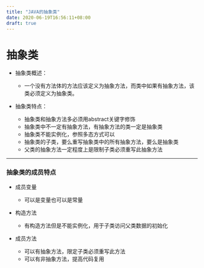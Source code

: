 ```yaml
---
title: "JAVA的抽象类"
date: 2020-06-19T16:56:11+08:00
draft: true
---
```


# 抽象类

* 抽象类概述：
  * 一个没有方法体的方法应该定义为抽象方法，而类中如果有抽象方法，该类必须定义为抽象类。

* 抽象类特点：
  * 抽象类和抽象方法多必须用abstract关键字修饰
  * 抽象类中不一定有抽象方法，有抽象方法的类一定是抽象类
  * 抽象类不能实例化，参照多态方式可以
  * 抽象类的子类，要么重写抽象类中的所有抽象方法，要么是抽象类
  * 父类的抽象方法一定程度上是限制子类必须重写此抽象方法

***

### 抽象类的成员特点

* 成员变量
  * 可以是变量也可以是常量

* 构造方法
  * 有构造方法但是不能实例化，用于子类访问父类数据的初始化

* 成员方法
  * 可以有抽象方法，限定子类必须重写此方法
  * 可以有非抽象方法，提高代码复用


